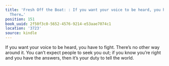 ```yaml
---
title: 'Fresh Off the Boat: : If you want your voice to be heard, you have to fight.
  There…'
position: 151
book_uuid: 2f50f3c0-5652-4576-9214-e53aae7074c1
location: '3723'
source: kindle
---
```


If you want your voice to be heard, you have to fight. There’s no other way around it. You can’t expect people to seek you out; if you know you’re right and you have the answers, then it’s your duty to tell the world.